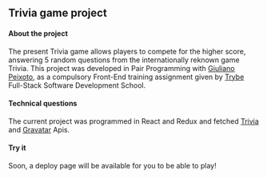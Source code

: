 ## Trivia game project

#### About the project
The present Trivia game allows players to compete for the higher score, answering 5 random questions from the internationally reknown game Trivia.
This project was developed in Pair Programming with [Giuliano Peixoto](https://github.com/giulianomap), as a compulsory Front-End training assignment given by [Trybe](https://www.betrybe.com/) Full-Stack Software Development School.

#### Technical questions
The current project was programmed in React and Redux and fetched [Trivia](https://opentdb.com/api_config.php) and [Gravatar](https://br.gravatar.com/site/implement/images/) Apis.

#### Try it
Soon, a deploy page will be available for you to be able to play!
